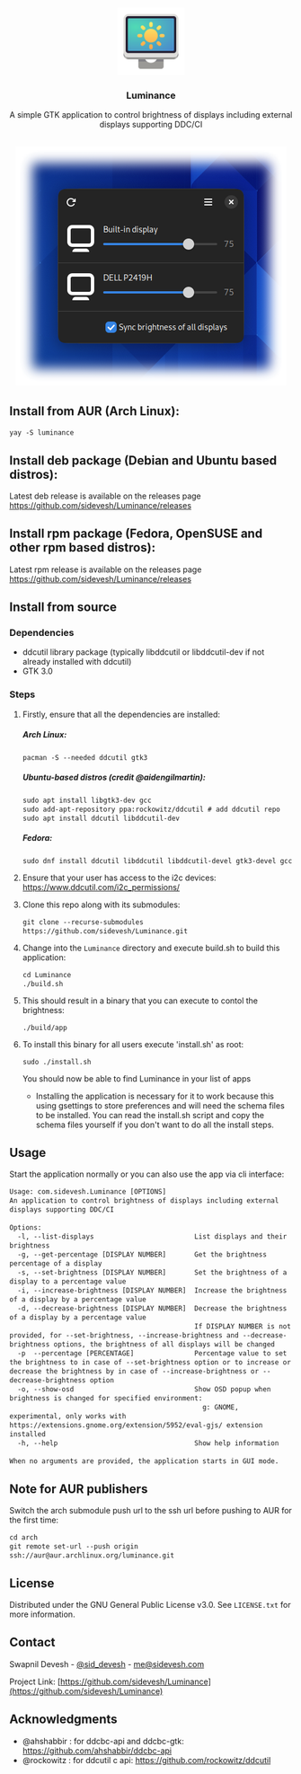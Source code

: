 <a name="readme-top"></a>

<br />
<div align="center">
  <a href="https://github.com/sidevesh/Luminance">
    <img src="icons/icon.svg" alt="Logo" width="120" height="120">
  </a>

<h3 align="center">Luminance</h3>

  <p align="center">
    A simple GTK application to control brightness of displays including external displays supporting DDC/CI
    <br />
    <br />
  </p>
</div>

<div align="center">
  <img src="screenshots/screenshot-faded.png" alt="Screenshot">
</div>

## Install from AUR (Arch Linux):
  
  ```
  yay -S luminance
  ```

## Install deb package (Debian and Ubuntu based distros):
Latest deb release is available on the releases page https://github.com/sidevesh/Luminance/releases

## Install rpm package (Fedora, OpenSUSE and other rpm based distros):
Latest rpm release is available on the releases page https://github.com/sidevesh/Luminance/releases

## Install from source

### Dependencies
- ddcutil library package (typically libddcutil or libddcutil-dev if not already installed with ddcutil)
- GTK 3.0

### Steps
1. Firstly, ensure that all the dependencies are installed:

    ##### Arch Linux:
    ```
    pacman -S --needed ddcutil gtk3
    ```
    
    ##### Ubuntu-based distros (credit @aidengilmartin):
    ```
    sudo apt install libgtk3-dev gcc
    sudo add-apt-repository ppa:rockowitz/ddcutil # add ddcutil repo
    sudo apt install ddcutil libddcutil-dev
    ```
    ##### Fedora:
    ```
    sudo dnf install ddcutil libddcutil libddcutil-devel gtk3-devel gcc
    ```

2. Ensure that your user has access to the i2c devices:
https://www.ddcutil.com/i2c_permissions/

3. Clone this repo along with its submodules:
    ```
    git clone --recurse-submodules https://github.com/sidevesh/Luminance.git
    ```

4. Change into the `Luminance` directory and execute build.sh to build this application:
    ```
    cd Luminance
    ./build.sh
    ```

5. This should result in a binary that you can execute to contol the brightness:
    ```
    ./build/app
    ```

6. To install this binary for all users execute 'install.sh' as root:
    ```
    sudo ./install.sh
    ```

    You should now be able to find Luminance in your list of apps
    * Installing the application is necessary for it to work because this using gsettings to store preferences and will need the schema files to be installed.
      You can read the install.sh script and copy the schema files yourself if you don't want to do all the install steps.


## Usage

Start the application normally or you can also use the app via cli interface:
```
Usage: com.sidevesh.Luminance [OPTIONS]
An application to control brightness of displays including external displays supporting DDC/CI

Options:
  -l, --list-displays                         List displays and their brightness
  -g, --get-percentage [DISPLAY NUMBER]       Get the brightness percentage of a display
  -s, --set-brightness [DISPLAY NUMBER]       Set the brightness of a display to a percentage value
  -i, --increase-brightness [DISPLAY NUMBER]  Increase the brightness of a display by a percentage value
  -d, --decrease-brightness [DISPLAY NUMBER]  Decrease the brightness of a display by a percentage value
                                              If DISPLAY NUMBER is not provided, for --set-brightness, --increase-brightness and --decrease-brightness options, the brightness of all displays will be changed
  -p  --percentage [PERCENTAGE]               Percentage value to set the brightness to in case of --set-brightness option or to increase or decrease the brightness by in case of --increase-brightness or --decrease-brightness option
  -o, --show-osd                              Show OSD popup when brightness is changed for specified environment:
                                                g: GNOME, experimental, only works with https://extensions.gnome.org/extension/5952/eval-gjs/ extension installed
  -h, --help                                  Show help information

When no arguments are provided, the application starts in GUI mode.
```

## Note for AUR publishers

Switch the arch submodule push url to the ssh url before pushing to AUR for the first time:
```
cd arch
git remote set-url --push origin ssh://aur@aur.archlinux.org/luminance.git
```


## License

Distributed under the GNU General Public License v3.0. See `LICENSE.txt` for more information.



## Contact

Swapnil Devesh - [@sid_devesh](https://twitter.com/sid_devesh) - me@sidevesh.com

Project Link: [https://github.com/sidevesh/Luminance](https://github.com/sidevesh/Luminance)



## Acknowledgments

- @ahshabbir : for ddcbc-api and ddcbc-gtk: https://github.com/ahshabbir/ddcbc-api
- @rockowitz : for ddcutil c api: https://github.com/rockowitz/ddcutil
